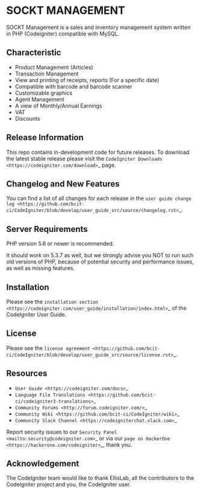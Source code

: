 # SOCKT MANAGEMENT

SOCKT Management is a sales and inventory management system written in PHP (Codeigniter) compatible with MySQL.

## Characteristic
- Product Management (Articles)
- Transaction Management
- View and printing of receipts, reports (For a specific date)
- Compatible with barcode and barcode scanner
- Customizable graphics
- Agent Management
- A view of Monthly/Annual Earnings
- VAT
- Discounts


## Release Information

This repo contains in-development code for future releases. To download the
latest stable release please visit the `CodeIgniter Downloads
<https://codeigniter.com/download>`_ page.

## Changelog and New Features

You can find a list of all changes for each release in the `user
guide change log <https://github.com/bcit-ci/CodeIgniter/blob/develop/user_guide_src/source/changelog.rst>`_.

## Server Requirements

PHP version 5.6 or newer is recommended.

It should work on 5.3.7 as well, but we strongly advise you NOT to run
such old versions of PHP, because of potential security and performance
issues, as well as missing features.


## Installation

Please see the `installation section <https://codeigniter.com/user_guide/installation/index.html>`_
of the CodeIgniter User Guide.


## License

Please see the `license
agreement <https://github.com/bcit-ci/CodeIgniter/blob/develop/user_guide_src/source/license.rst>`_.


## Resources

-  `User Guide <https://codeigniter.com/docs>`_
-  `Language File Translations <https://github.com/bcit-ci/codeigniter3-translations>`_
-  `Community Forums <http://forum.codeigniter.com/>`_
-  `Community Wiki <https://github.com/bcit-ci/CodeIgniter/wiki>`_
-  `Community Slack Channel <https://codeigniterchat.slack.com>`_

Report security issues to our `Security Panel <mailto:security@codeigniter.com>`_
or via our `page on HackerOne <https://hackerone.com/codeigniter>`_, thank you.


## Acknowledgement

The CodeIgniter team would like to thank EllisLab, all the
contributors to the CodeIgniter project and you, the CodeIgniter user.

